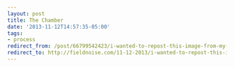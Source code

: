 ```yaml
---
layout: post 
title: The Chamber
date: '2013-11-12T14:57:35-05:00' 
tags: 
- process 
redirect_from: /post/66799542423/i-wanted-to-repost-this-image-from-my-instagram/
redirect_to: http://fieldnoise.com/11-12-2013/i-wanted-to-repost-this-image-from-my-instagram/
---
```

  
